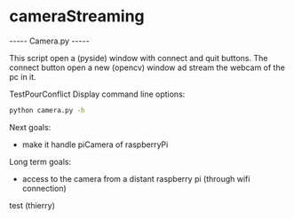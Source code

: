 # cameraStreaming

----- Camera.py -----

This script open a (pyside) window with connect and quit buttons.
The connect button open a new (opencv) window ad stream the webcam of the pc in it.


TestPourConflict Display command line options:
```bash
python camera.py -h
```

Next goals:
- make it handle piCamera of raspberryPi

Long term goals:
- access to the camera from a distant raspberry pi (through wifi connection)

test (thierry)
